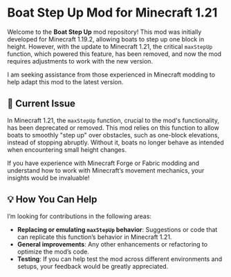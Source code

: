 # Boat Step Up Mod for Minecraft 1.21

Welcome to the **Boat Step Up** mod repository! This mod was initially developed for Minecraft 1.19.2, allowing boats to step up one block in height. However, with the update to Minecraft 1.21, the critical `maxStepUp` function, which powered this feature, has been removed, and now the mod requires adjustments to work with the new version.

I am seeking assistance from those experienced in Minecraft modding to help adapt this mod to the latest version.

## 📢 Current Issue

In Minecraft 1.21, the `maxStepUp` function, crucial to the mod's functionality, has been deprecated or removed. This mod relies on this function to allow boats to smoothly "step up" over obstacles, such as one-block elevations, instead of stopping abruptly. Without it, boats no longer behave as intended when encountering small height changes.

If you have experience with Minecraft Forge or Fabric modding and understand how to work with Minecraft’s movement mechanics, your insights would be invaluable!

## 💡 How You Can Help

I’m looking for contributions in the following areas:

- **Replacing or emulating `maxStepUp` behavior**: Suggestions or code that can replicate this function’s behavior in Minecraft 1.21.
- **General improvements**: Any other enhancements or refactoring to optimize the mod’s code.
- **Testing**: If you can help test the mod across different environments and setups, your feedback would be greatly appreciated.